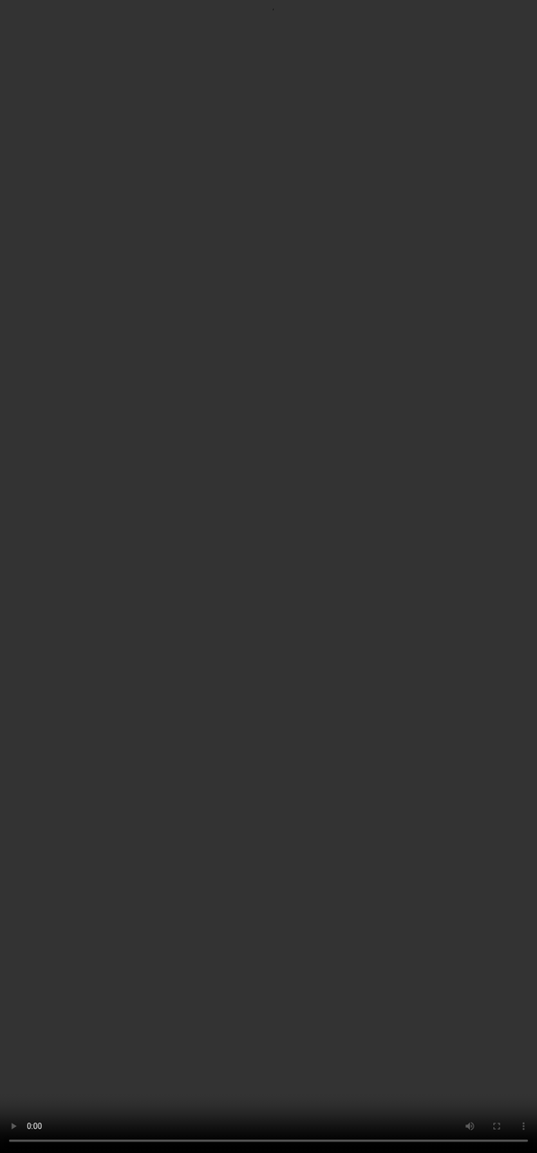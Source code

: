 # <span style="color:#364BC9">Effective Prompting: A Recap</span>

<video src="${PRIVATE_COMPLEX_PROMPTING_VIDEO_3}" frameborder="0" allowfullscreen style="position: absolute; top: 0; left: 0; width: 100%; height: 100%; border: none; object-fit: cover;" controls="" controlslist="nodownload nofullscreen" style="width: 100%" />

:::tip
## <span style="color:#364BC9">What is PRECISE?</span>

* P- Purpose and Persona
* R- Requirements and Restrictions
* E- Examples
* C-Context and Background
* I-Instruction Structure
* S- Style and Sensitivity
* E- Evaluation and Refinement&#x20;

## <span style="color:#364BC9">Why does Effective Prompting matter in Complex Prompting?</span>

* Effective prompting ensures models handle ambiguity, context shifts, constraints, and conflicts.
* PRECISE elements add clarity, tone, and structure-crucial for complex prompts.
* In SFT, precise prompts lead to diverse, high-quality, and unambiguous training data.
* In RLHF, they enable consistent and fair human feedback by setting clear expectations.
:::

<img height="300" width="500" src="${PRIVATE_COMPLEX_PROMPTING_IMAGE_1}" />